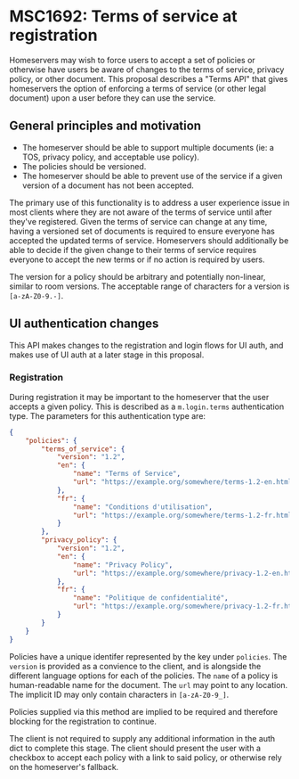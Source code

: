 # MSC1692: Terms of service at registration

Homeservers may wish to force users to accept a set of policies or otherwise have
users be aware of changes to the terms of service, privacy policy, or other document.
This proposal describes a "Terms API" that gives homeservers the option of enforcing
a terms of service (or other legal document) upon a user before they can use the service.

## General principles and motivation

* The homeserver should be able to support multiple documents (ie: a TOS, privacy policy,
  and acceptable use policy).
* The policies should be versioned.
* The homeserver should be able to prevent use of the service if a given version of a document
  has not been accepted.

The primary use of this functionality is to address a user experience issue in most clients
where they are not aware of the terms of service until after they've registered. Given the
terms of service can change at any time, having a versioned set of documents is required to
ensure everyone has accepted the updated terms of service. Homeservers should additionally
be able to decide if the given change to their terms of service requires everyone to accept
the new terms or if no action is required by users.

The version for a policy should be arbitrary and potentially non-linear, similar to room
versions. The acceptable range of characters for a version is `[a-zA-Z0-9.-]`.

## UI authentication changes

This API makes changes to the registration and login flows for UI auth, and makes use of UI
auth at a later stage in this proposal.

### Registration

During registration it may be important to the homeserver that the user accepts a given policy.
This is described as a `m.login.terms` authentication type. The parameters for this authentication
type are:

```json
{
    "policies": {
        "terms_of_service": {
            "version": "1.2",
            "en": {
                "name": "Terms of Service",
                "url": "https://example.org/somewhere/terms-1.2-en.html"
            },
            "fr": {
                "name": "Conditions d'utilisation",
                "url": "https://example.org/somewhere/terms-1.2-fr.html"
            }
        },
        "privacy_policy": {
            "version": "1.2",
            "en": {
                "name": "Privacy Policy",
                "url": "https://example.org/somewhere/privacy-1.2-en.html"
            },
            "fr": {
                "name": "Politique de confidentialité",
                "url": "https://example.org/somewhere/privacy-1.2-fr.html"
            }
        }
    }
}
```

Policies have a unique identifer represented by the key under `policies`. The `version` is
provided as a convience to the client, and is alongside the different language options for
each of the policies. The `name` of a policy is human-readable name for the document. The
`url` may point to any location. The implicit ID may only contain characters in `[a-zA-Z0-9_]`.

Policies supplied via this method are implied to be required and therefore blocking for the
registration to continue.

The client is not required to supply any additional information in the auth dict to complete
this stage. The client should present the user with a checkbox to accept each policy with a
link to said policy, or otherwise rely on the homeserver's fallback.
